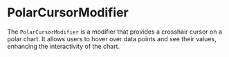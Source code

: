 # PolarCursorModifier


The `PolarCursorModifier` is a modifier that provides a crosshair cursor on a polar chart. It allows users to hover over data points and see their values, enhancing the interactivity of the chart.